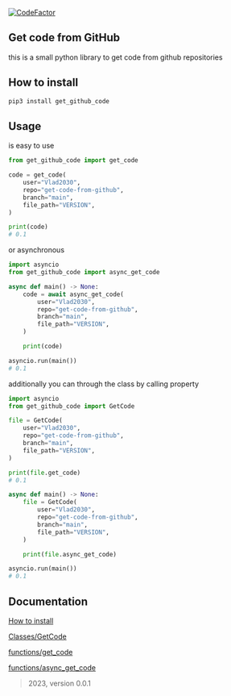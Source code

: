 [![CodeFactor](https://www.codefactor.io/repository/github/vlad2030/get-code-from-github/badge/main)](https://www.codefactor.io/repository/github/vlad2030/get-code-from-github/overview/main)

## Get code from GitHub
this is a small python library to get code from github repositories

## How to install
```bash
pip3 install get_github_code
```

## Usage
is easy to use

```python
from get_github_code import get_code

code = get_code(
    user="Vlad2030",
    repo="get-code-from-github",
    branch="main",
    file_path="VERSION",
)

print(code)
# 0.1
```

or asynchronous

```python
import asyncio
from get_github_code import async_get_code

async def main() -> None:
    code = await async_get_code(
        user="Vlad2030",
        repo="get-code-from-github",
        branch="main",
        file_path="VERSION",
    )

    print(code)

asyncio.run(main())
# 0.1
```

additionally you can through the class by calling property

```python
import asyncio
from get_github_code import GetCode

file = GetCode(
    user="Vlad2030",
    repo="get-code-from-github",
    branch="main",
    file_path="VERSION",
)

print(file.get_code)
# 0.1

async def main() -> None:
    file = GetCode(
        user="Vlad2030",
        repo="get-code-from-github",
        branch="main",
        file_path="VERSION",
    )

    print(file.async_get_code)

asyncio.run(main())
# 0.1
```

## Documentation
[How to install](https://github.com/Vlad2030/get-code-from-github/blob/main/docs/install.md)

[Classes/GetCode](https://github.com/Vlad2030/get-code-from-github/blob/main/docs/classes/GetCode.md)

[functions/get_code](https://github.com/Vlad2030/get-code-from-github/blob/main/docs/functions/get_code.md)

[functions/async_get_code](https://github.com/Vlad2030/get-code-from-github/blob/main/docs/functions/async_get_code.md)


> 2023, version 0.0.1